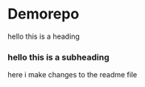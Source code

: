 # Demorepo
hello this is a heading 
### hello this is a subheading ###
here i make changes to the readme file 




